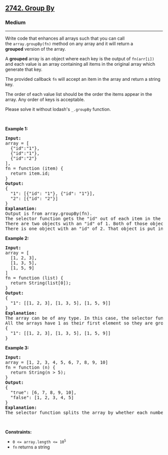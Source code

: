 <h2><a href="https://leetcode.com/problems/group-by/?envType=study-plan-v2&envId=30-days-of-javascript">2742. Group By</a></h2><h3>Medium</h3><hr><p>Write code that enhances all arrays such that you can call the&nbsp;<code>array.groupBy(fn)</code>&nbsp;method on any array and it will return a <strong>grouped</strong>&nbsp;version of the array.</p>

<p>A <strong>grouped</strong> array is an object where each&nbsp;key&nbsp;is&nbsp;the output of <code>fn(arr[i])</code> and each value is an array containing all items in the original array which generate that key.</p>

<p>The provided callback&nbsp;<code>fn</code>&nbsp;will accept an item in the array and return a string key.</p>

<p>The order of each value list should be the order the items appear in the array. Any order of keys is acceptable.</p>

<p>Please solve it without lodash&#39;s&nbsp;<code>_.groupBy</code> function.</p>

<p>&nbsp;</p>
<p><strong class="example">Example 1:</strong></p>

<pre>
<strong>Input:</strong> 
array = [
&nbsp; {&quot;id&quot;:&quot;1&quot;},
&nbsp; {&quot;id&quot;:&quot;1&quot;},
&nbsp; {&quot;id&quot;:&quot;2&quot;}
], 
fn = function (item) { 
&nbsp; return item.id; 
}
<strong>Output:</strong> 
{ 
&nbsp; &quot;1&quot;: [{&quot;id&quot;: &quot;1&quot;}, {&quot;id&quot;: &quot;1&quot;}], &nbsp; 
&nbsp; &quot;2&quot;: [{&quot;id&quot;: &quot;2&quot;}] 
}
<strong>Explanation:</strong>
Output is from array.groupBy(fn).
The selector function gets the &quot;id&quot; out of each item in the array.
There are two objects with an &quot;id&quot; of 1. Both of those objects are put in the first array.
There is one object with an &quot;id&quot; of 2. That object is put in the second array.
</pre>

<p><strong class="example">Example 2:</strong></p>

<pre>
<strong>Input:</strong> 
array = [
&nbsp; [1, 2, 3],
&nbsp; [1, 3, 5],
&nbsp; [1, 5, 9]
]
fn = function (list) { 
&nbsp; return String(list[0]); 
}
<strong>Output:</strong> 
{ 
&nbsp; &quot;1&quot;: [[1, 2, 3], [1, 3, 5], [1, 5, 9]] 
}
<strong>Explanation:</strong>
The array can be of any type. In this case, the selector function defines the key as being the first element in the array. 
All the arrays have 1 as their first element so they are grouped together.
{
  &quot;1&quot;: [[1, 2, 3], [1, 3, 5], [1, 5, 9]]
}
</pre>

<p><strong class="example">Example 3:</strong></p>

<pre>
<strong>Input:</strong> 
array = [1, 2, 3, 4, 5, 6, 7, 8, 9, 10]
fn = function (n) { 
&nbsp; return String(n &gt; 5);
}
<strong>Output:</strong>
{
&nbsp; &quot;true&quot;: [6, 7, 8, 9, 10],
&nbsp; &quot;false&quot;: [1, 2, 3, 4, 5]
}
<strong>Explanation:</strong>
The selector function splits the array by whether each number is greater than 5.
</pre>

<p>&nbsp;</p>
<p><strong>Constraints:</strong></p>

<ul>
	<li><code>0 &lt;= array.length &lt;= 10<sup>5</sup></code></li>
	<li><code>fn</code> returns a string</li>
</ul>
